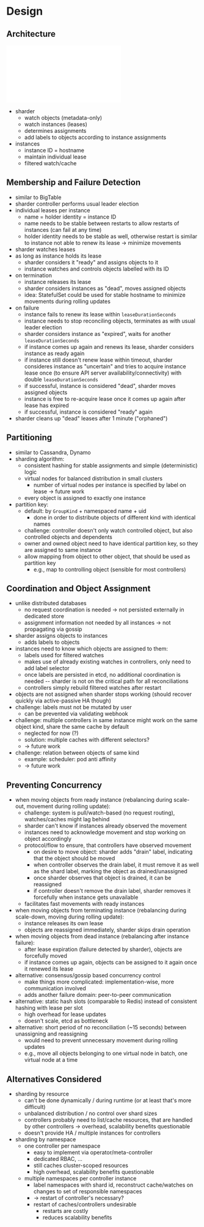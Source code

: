 # Design

## Architecture

![Design Architecture](../assets/design-overview.pdf)

- sharder
  - watch objects (metadata-only)
  - watch instances (leases)
  - determines assignments
  - add labels to objects according to instance assignments
- instances
  - instance ID = hostname
  - maintain individual lease
  - filtered watch/cache

## Membership and Failure Detection

- similar to BigTable
- sharder controller performs usual leader election
- individual leases per instance
  - name = holder identity = instance ID
  - name needs to be stable between restarts to allow restarts of instances (can fail at any time)
  - holder identity needs to be stable as well, otherwise restart is similar to instance not able to renew its lease -> minimize movements
- sharder watches leases
- as long as instance holds its lease
  - sharder considers it "ready" and assigns objects to it
  - instance watches and controls objects labelled with its ID
- on termination
  - instance releases its lease
  - sharder considers instances as "dead", moves assigned objects
  - idea: StatefulSet could be used for stable hostname to minimize movements during rolling updates
- on failure
  - instance fails to renew its lease within `leaseDurationSeconds`
  - instance needs to stop reconciling objects, terminates as with usual leader election
  - sharder considers instance as "expired", waits for another `leaseDurationSeconds`
  - if instance comes up again and renews its lease, sharder considers instance as ready again
  - if instance still doesn't renew lease within timeout, sharder consideres instance as "uncertain" and tries to acquire instance lease once (to ensure API server availability/connectivity) with double `leaseDurationSeconds`
  - if successful, instance is considered "dead", sharder moves assigned objects
  - instance is free to re-acquire lease once it comes up again after lease has expired
  - if successful, instance is considered "ready" again
- sharder cleans up "dead" leases after 1 minute ("orphaned")

## Partitioning

- similar to Cassandra, Dynamo
- sharding algorithm:
  - consistent hashing for stable assignments and simple (deterministic) logic
  - virtual nodes for balanced distribution in small clusters
    - number of virtual nodes per instance is specified by label on lease -> future work
  - every object is assigned to exactly one instance
- partition key:
  - default: by `GroupKind` + namespaced name + uid
    - done in order to distribute objects of different kind with identical names
  - challenge: controller doesn't only watch controlled object, but also controlled objects and dependents
  - owner and owned object need to have identical partition key, so they are assigned to same instance
  - allow mapping from object to other object, that should be used as partition key
    - e.g., map to controlling object (sensible for most controllers)

## Coordination and Object Assignment

- unlike distributed databases
  - no request coordination is needed -> not persisted externally in dedicated store
  - assignment information not needed by all instances -> not propagating via gossip
- sharder assigns objects to instances
  - adds labels to objects
- instances need to know which objects are assigned to them:
  - labels used for filtered watches
  - makes use of already existing watches in controllers, only need to add label selector
  - once labels are persisted in etcd, no additional coordination is needed -- sharder is not on the critical path for all reconciliations
  - controllers simply rebuild filtered watches after restart
- objects are not assigned when sharder stops working (should recover quickly via active-passive HA though)
- challenge: labels must not be mutated by user
  - can be prevented via validating webhook
- challenge: multiple controllers in same instance might work on the same object kind, share the same cache by default
  - neglected for now (?)
  - solution: multiple caches with different selectors?
  - -> future work
- challenge: relation between objects of same kind
  - example: scheduler: pod anti affinity
  - -> future work

## Preventing Concurrency

- when moving objects from ready instance (rebalancing during scale-out, movement during rolling update):
  - challenge: system is pull/watch-based (no request routing), watches/caches might lag behind
  - sharder can't know if instances already observed the movement
  - instances need to acknowledge movement and stop working on object accordingly
  - protocol/flow to ensure, that controllers have observed movement
    - on desire to move object: sharder adds "drain" label, indicating that the object should be moved
    - when controller observes the drain label, it must remove it as well as the shard label, marking the object as drained/unassigned
    - once sharder observes that object is drained, it can be reassigned
    - if controller doesn't remove the drain label, sharder removes it forcefully when instance gets unavailable
  - facilitates fast movements with ready instances
- when moving objects from terminating instance (rebalancing during scale-down, moving during rolling update):
  - instance releases its own lease
  - objects are reassigned immediately, sharder skips drain operation
- when moving objects from dead instance (rebalancing after instance failure):
  - after lease expiration (failure detected by sharder), objects are forcefully moved
  - if instance comes up again, objects can be assigned to it again once it renewed its lease
- alternative: consensus/gossip based concurrency control
  - make things more complicated: implementation-wise, more communication involved
  - adds another failure domain: peer-to-peer communication
- alternative: static hash slots (comparable to Redis) instead of consistent hashing with lease per slot
  - high overhead for lease updates
  - doesn't scale, etcd as bottleneck
- alternative: short period of no reconciliation (~15 seconds) between unassigning and reassigning
  - would need to prevent unnecessary movement during rolling updates
  - e.g., move all objects belonging to one virtual node in batch, one virtual node at a time

## Alternatives Considered

- sharding by resource
  - can't be done dynamically / during runtime (or at least that's more difficult)
  - unbalanced distribution / no control over shard sizes
  - controllers probably need to list/cache resources, that are handled by other controllers -> overhead, scalability benefits questionable
  - doesn't provide HA / multiple instances for controllers
- sharding by namespace
  - one controller per namespace
    - easy to implement via operator/meta-controller
    - dedicated RBAC, ...
    - still caches cluster-scoped resources
    - high overhead, scalability benefits questionable
  - multiple namespaces per controller instance
    - label namespaces with shard id, reconstruct cache/watches on changes to set of responsible namespaces
    - -> restart of controller's necessary?
    - restart of caches/controllers undesirable
      - restarts are costly
      - reduces scalability benefits
